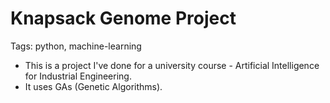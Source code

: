 # Knapsack Genome Project
Tags: python, machine-learning

- This is a project I've done for a university course - Artificial Intelligence for Industrial Engineering.
- It uses GAs (Genetic Algorithms). 
